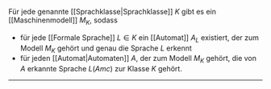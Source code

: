 Für jede genannte [[Sprachklasse|Sprachklasse]] $K$ gibt es ein [[Maschinenmodell]] $M_{K}$, sodass
- für jede [[Formale Sprache]] $L \in K$ ein [[Automat]] $A_{L}$ existiert, der zum Modell $M_{K}$ gehört und genau die Sprache $L$ erkennt
- für jeden [[Automat|Automaten]] $A$, der zum Modell $M_{K}$ gehört, die von $A$ erkannte Sprache $L(Amc)$ zur Klasse $K$ gehört.

---
